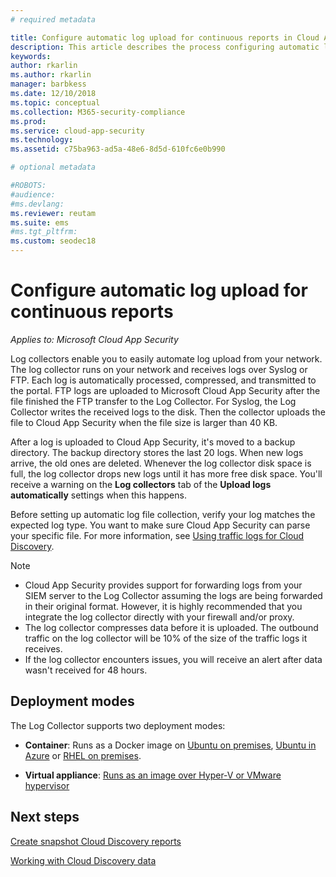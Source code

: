 ```yaml
---
# required metadata

title: Configure automatic log upload for continuous reports in Cloud App Security
description: This article describes the process configuring automatic log upload for continuous reports in Cloud App Security.
keywords:
author: rkarlin
ms.author: rkarlin
manager: barbkess
ms.date: 12/10/2018
ms.topic: conceptual
ms.collection: M365-security-compliance
ms.prod:
ms.service: cloud-app-security
ms.technology:
ms.assetid: c75ba963-ad5a-48e6-8d5d-610fc6e0b990

# optional metadata

#ROBOTS:
#audience:
#ms.devlang:
ms.reviewer: reutam
ms.suite: ems
#ms.tgt_pltfrm:
ms.custom: seodec18
---
```

# Configure automatic log upload for continuous reports

*Applies to: Microsoft Cloud App Security*

Log collectors enable you to easily automate log upload from your network. The log collector runs on your network and receives logs over Syslog or FTP. Each log is automatically processed, compressed, and transmitted to the portal. FTP logs are uploaded to Microsoft Cloud App Security after the file finished the FTP transfer to the Log Collector. For Syslog, the Log Collector writes the received logs to the disk. Then the collector uploads the file to Cloud App Security when the file size is larger than 40 KB. 

After a log is uploaded to Cloud App Security, it's moved to a backup directory. The backup directory stores the last 20 logs. When new logs arrive, the old ones are deleted. Whenever the log collector disk space is full, the log collector drops new logs until it has more free disk space. You'll receive a warning on the **Log collectors** tab of the **Upload logs automatically** settings when this happens.

Before setting up automatic log file collection, verify your log matches the expected log type. You want to make sure Cloud App Security can parse your specific file. For more information, see [Using traffic logs for Cloud Discovery](create-snapshot-cloud-discovery-reports.md#log-format).


> [!NOTE]
>-  Cloud App Security provides support for forwarding logs from your SIEM server to the Log Collector assuming the logs are being forwarded in their original format. However, it is highly recommended that you integrate the log collector directly with your firewall and/or proxy.
>- The log collector compresses data before it is uploaded. The outbound traffic on the log collector will be 10% of the size of the traffic logs it receives. 
>-  If the log collector encounters issues, you will receive an alert after data wasn't received for 48 hours.
>

## Deployment modes

The Log Collector supports two deployment modes:

-   **Container**: Runs as a Docker image on [Ubuntu on premises](discovery-docker-ubuntu.md), [Ubuntu in Azure](discovery-docker-ubuntu-azure.md) or [RHEL on premises](discovery-docker-ubuntu.md). 

-   **Virtual appliance**:  [Runs as an image over Hyper-V or VMware hypervisor](configure-automatic-log-upload-for-continuous-reports.md)




## Next steps
 
[Create snapshot Cloud Discovery reports](create-snapshot-cloud-discovery-reports.md)

[Working with Cloud Discovery data](working-with-cloud-discovery-data.md)

